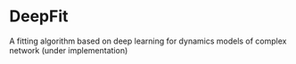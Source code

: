 # DeepFit
A fitting algorithm based on deep learning for dynamics models of complex network (under implementation)
